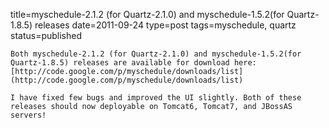 title=myschedule-2.1.2 (for Quartz-2.1.0) and myschedule-1.5.2(for Quartz-1.8.5) releases
date=2011-09-24
type=post
tags=myschedule, quartz
status=published
~~~~~~
Both myschedule-2.1.2 (for Quartz-2.1.0) and myschedule-1.5.2(for Quartz-1.8.5) releases are available for download here: [http://code.google.com/p/myschedule/downloads/list](http://code.google.com/p/myschedule/downloads/list)

I have fixed few bugs and improved the UI slightly. Both of these releases should now deployable on Tomcat6, Tomcat7, and JBossAS servers!